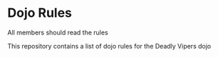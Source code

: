 Dojo Rules
==========

All members should read the rules

This repository contains a list of dojo rules for the Deadly Vipers dojo

